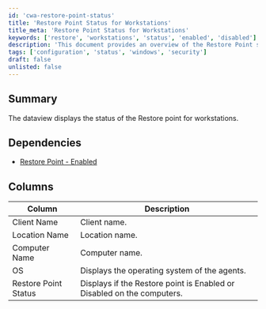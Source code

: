 ```yaml
---
id: 'cwa-restore-point-status'
title: 'Restore Point Status for Workstations'
title_meta: 'Restore Point Status for Workstations'
keywords: ['restore', 'workstations', 'status', 'enabled', 'disabled']
description: 'This document provides an overview of the Restore Point status for workstations, detailing the dependencies, columns, and descriptions related to the Restore Point functionality.'
tags: ['configuration', 'status', 'windows', 'security']
draft: false
unlisted: false
---
```

## Summary

The dataview displays the status of the Restore point for workstations.

## Dependencies

- [Restore Point - Enabled](https://proval.itglue.com/DOC-5078775-7970528)

## Columns

| Column               | Description                                                  |
|---------------------|--------------------------------------------------------------|
| Client Name         | Client name.                                                |
| Location Name       | Location name.                                              |
| Computer Name       | Computer name.                                            |
| OS                  | Displays the operating system of the agents.               |
| Restore Point Status | Displays if the Restore point is Enabled or Disabled on the computers. |



